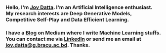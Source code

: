 ### Hello, I'm [Joy Datta](https://joy-datta.github.io). I'm an Artificial Intelligence enthusiast. My research interests are Deep Generative Models, Competitive Self-Play and Data Efficient Learning. 
### I have a [Blog](https://jdatta.medium.com) on Medium where I write Machine Learning stuffs. You can contact me via [LinkedIn](https://www.linkedin.com/in/joy-datta) or send me an email at joy.datta@g.bracu.ac.bd. Thanks. 
